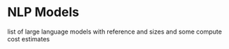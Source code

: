 # NLP Models
list of large language models with reference and sizes and some compute cost estimates
